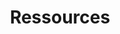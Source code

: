 ---
title: Ressources
content_blocks:
  - _bookshop_name: page-heading
    title: Brouillons

  - _bookshop_name: posts-list
    show_posts: true
    collection: brouillons
---